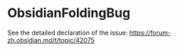 # ObsidianFoldingBug
See the detailed declaration of the issue: <https://forum-zh.obsidian.md/t/topic/42075>
